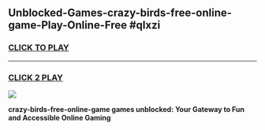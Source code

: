 
## Unblocked-Games-crazy-birds-free-online-game-Play-Online-Free #qlxzi
<h3>
<a href="https://us.freeplayer.one?title=crazy-birds-free-online-game&ref=10M">CLICK TO PLAY</a></h3>
<hr>

<h3>
<a href="https://us.freeplayer.one?title=crazy-birds-free-online-game&ref=10M">CLICK 2 PLAY</a>
  
</h3>

<a href="https://us.freeplayer.one?title=crazy-birds-free-online-game&ref=10M"><img src="https://clearcache.store/games.png"></a>


**crazy-birds-free-online-game games unblocked: Your Gateway to Fun and Accessible Online Gaming**
